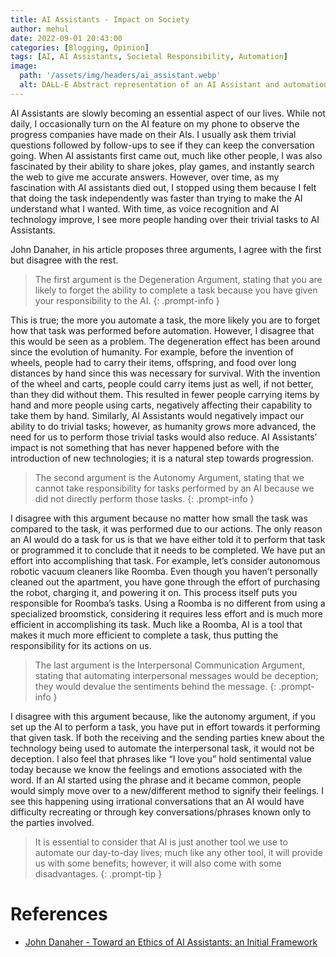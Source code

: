```yaml
---
title: AI Assistants - Impact on Society
author: mehul
date: 2022-09-01 20:43:00
categories: [Blogging, Opinion]
tags: [AI, AI Assistants, Societal Responsibility, Automation]
image:
  path: '/assets/img/headers/ai_assistant.webp'
  alt: DALL-E Abstract representation of an AI Assistant and automation concept
---
```


AI Assistants are slowly becoming an essential aspect of our lives. While not daily, I occasionally turn on the AI feature on my phone to observe the progress companies have made on their AIs. I usually ask them trivial questions followed by follow-ups to see if they can keep the conversation going. When AI assistants first came out, much like other people, I was also fascinated by their ability to share jokes, play games, and instantly search the web to give me accurate answers. However, over time, as my fascination with AI assistants died out, I stopped using them because I felt that doing the task independently was faster than trying to make the AI understand what I wanted. With time, as voice recognition and AI technology improve, I see more people handing over their trivial tasks to AI Assistants.

John Danaher, in his article proposes three arguments, I agree with the first but disagree with the rest.

> The first argument is the Degeneration Argument, stating that you are likely to forget the ability to complete a task because you have given your responsibility to the AI.
{: .prompt-info }

This is true; the more you automate a task, the more likely you are to forget how that task was performed before automation. However, I disagree that this would be seen as a problem. The degeneration effect has been around since the evolution of humanity. For example, before the invention of wheels, people had to carry their items, offspring, and food over long distances by hand since this was necessary for survival. With the invention of the wheel and carts, people could carry items just as well, if not better, than they did without them. This resulted in fewer people carrying items by hand and more people using carts, negatively affecting their capability to take them by hand. Similarly, AI Assistants would negatively impact our ability to do trivial tasks; however, as humanity grows more advanced, the need for us to perform those trivial tasks would also reduce. AI Assistants’ impact is not something that has never happened before with the introduction of new technologies; it is a natural step towards progression.

> The second argument is the Autonomy Argument, stating that we cannot take responsibility for tasks performed by an AI because we did not directly perform those tasks.
{: .prompt-info }

I disagree with this argument because no matter how small the task was compared to the task, it was performed due to our actions. The only reason an AI would do a task for us is that we have either told it to perform that task or programmed it to conclude that it needs to be completed. We have put an effort into accomplishing that task. For example, let’s consider autonomous robotic vacuum cleaners like Roomba. Even though you haven’t personally cleaned out the apartment, you have gone through the effort of purchasing the robot, charging it, and powering it on. This process itself puts you responsible for Roomba’s tasks. Using a Roomba is no different from using a specialized broomstick, considering it requires less effort and is much more efficient in accomplishing its task. Much like a Roomba, AI is a tool that makes it much more efficient to complete a task, thus putting the responsibility for its actions on us.

> The last argument is the Interpersonal Communication Argument, stating that automating interpersonal messages would be deception; they would devalue the sentiments behind the message.
{: .prompt-info }

I disagree with this argument because, like the autonomy argument, if you set up the AI to perform a task, you have put in effort towards it performing that given task. If both the receiving and the sending parties knew about the technology being used to automate the interpersonal task, it would not be deception. I also feel that phrases like “I love you” hold sentimental value today because we know the feelings and emotions associated with the word. If an AI started using the phrase and it became common, people would simply move over to a new/different method to signify their feelings. I see this happening using irrational conversations that an AI would have difficulty recreating or through key conversations/phrases known only to the parties involved.

> It is essential to consider that AI is just another tool we use to automate our day-to-day lives; much like any other tool, it will provide us with some benefits; however, it will also come with some disadvantages.
{: .prompt-tip }

# References

- [John Danaher - Toward an Ethics of AI Assistants: an Initial Framework](https://link.springer.com/article/10.1007/s13347-018-0317-3)
